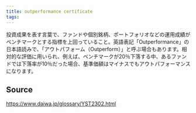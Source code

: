 ```yaml
---
title: outperformance certificate
tags: 
---
```


投資成果を表す言葉で、ファンドや個別銘柄、ポートフォリオなどの運用成績がベンチマークとする指標を上回っていること。英語表記「Outperformance」の日本語読みで、「アウトパフォーム（Outperform）」と呼ぶ場合もあります。相対的な評価に用いられ、例えば、ベンチマークが20％下落する中、あるファンドでは下落率が10％だった場合、基準価額はマイナスでもアウトパフォーマンスになります。

## Source
https://www.daiwa.jp/glossary/YST2302.html